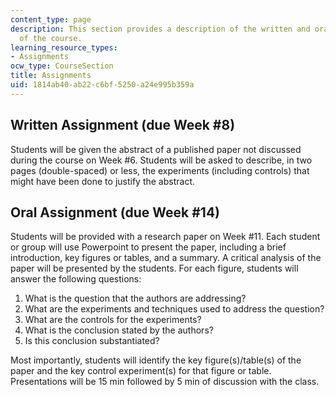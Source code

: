 ```yaml
---
content_type: page
description: This section provides a description of the written and oral assignments
  of the course.
learning_resource_types:
- Assignments
ocw_type: CourseSection
title: Assignments
uid: 1814ab40-ab22-c6bf-5250-a24e995b359a
---
```


Written Assignment (due Week #8)
--------------------------------

Students will be given the abstract of a published paper not discussed during the course on Week #6. Students will be asked to describe, in two pages (double-spaced) or less, the experiments (including controls) that might have been done to justify the abstract.

Oral Assignment (due Week #14)
------------------------------

Students will be provided with a research paper on Week #11. Each student or group will use Powerpoint to present the paper, including a brief introduction, key figures or tables, and a summary. A critical analysis of the paper will be presented by the students. For each figure, students will answer the following questions:

1.  What is the question that the authors are addressing?
2.  What are the experiments and techniques used to address the question?
3.  What are the controls for the experiments?
4.  What is the conclusion stated by the authors?
5.  Is this conclusion substantiated?

Most importantly, students will identify the key figure(s)/table(s) of the paper and the key control experiment(s) for that figure or table. Presentations will be 15 min followed by 5 min of discussion with the class.